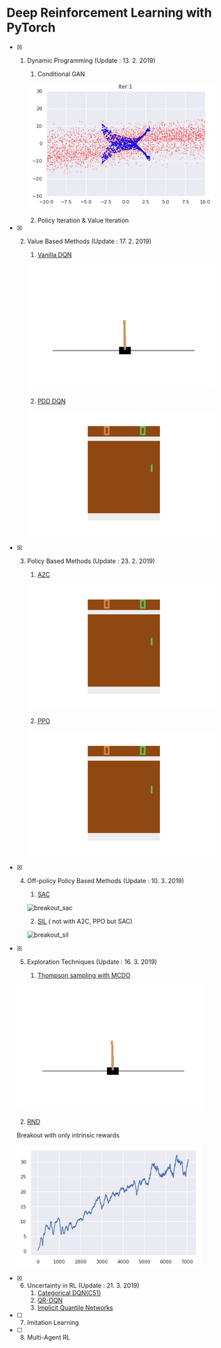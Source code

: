 # Deep Reinforcement Learning with PyTorch

- [x] 1. Dynamic Programming (Update : 13. 2. 2019)

     1. Conditional GAN

     ![cde](./1_Dynamic_Programming/cde_with_gan.gif)

     2. Policy Iteration & Value Iteration
- [x] 2. Value Based Methods (Update : 17. 2. 2019)

     1. [Vanilla DQN](https://www.nature.com/articles/nature14236)

     ![cartpole_dqn](./2_Value_Based_Methods/simple_result.gif)

     2. [PDD DQN](https://blog.openai.com/openai-baselines-dqn/)

     ![pong_dqn](./2_Value_Based_Methods/pong_result.gif)
- [x] 3. Policy Based Methods (Update : 23. 2. 2019)

     1. [A2C](https://blog.openai.com/baselines-acktr-a2c/)

     ![pong_a2c](./3_Policy_Based_Methods/a2c_pong_result.gif)

     2. [PPO](https://blog.openai.com/openai-baselines-ppo/)

     ![pong_ppo](./3_Policy_Based_Methods/ppo_pong_result.gif)

- [x] 4. Off-policy Policy Based Methods (Update : 10. 3. 2019)

     1. [SAC](https://ai.googleblog.com/2019/01/soft-actor-critic-deep-reinforcement.html)

     ![breakout_sac](./4_Off-policy_Policy_Based_Methods/sac_breakout_result.gif)

     2. [SIL](https://arxiv.org/abs/1806.05635) ( not with A2C, PPO but SAC)

     ![breakout_sil](./4_Off-policy_Policy_Based_Methods/ssac_breakout_result.gif)

- [x] 5. Exploration Techniques (Update : 16. 3. 2019)

     1. [Thompson sampling with MCDO](http://mlg.eng.cam.ac.uk/yarin/blog_3d801aa532c1ce.html)

    ![ts_dqn](./5_Exploration_Techinques/simple_result.gif)

    

     2. [RND](https://openai.com/blog/reinforcement-learning-with-prediction-based-rewards/)

    Breakout with only intrinsic rewards

    ![breakout_only_intrinsic](./5_Exploration_Techinques/breakout_only_intrinsic.png)

- [x] 6. Uncertainty in RL (Update : 21. 3. 2019)
     1. [Categorical DQN(C51)](https://flyyufelix.github.io/2017/10/24/distributional-bellman.html)
     2. [QR-DQN](https://arxiv.org/pdf/1710.10044)
     3. [Implicit Quantile Networks](https://arxiv.org/pdf/1806.06923)

- [ ] 7. Imitation Learning

- [ ] 8. Multi-Agent RL